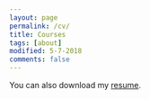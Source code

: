 ```yaml
---
layout: page
permalink: /cv/
title: Courses 
tags: [about]
modified: 5-7-2018
comments: false
---
```


You can also download my [resume](https://github.com/zzh237/zzh237.github.io/blob/master/CV.pdf).
